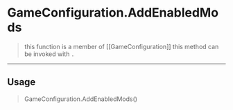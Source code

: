 # GameConfiguration.AddEnabledMods
> this function is a member of [[GameConfiguration]]
> this method can be invoked with `.`
-----
## Usage
> GameConfiguration.AddEnabledMods()
